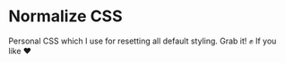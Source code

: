 # Normalize CSS

Personal CSS which I use for resetting all default styling. Grab it! ✊ If you like ❤
